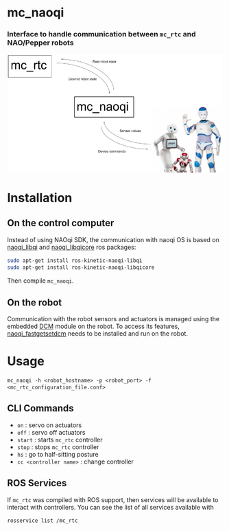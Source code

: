 # mc_naoqi

### Interface to handle communication between `mc_rtc` and NAO/Pepper robots

![mc_naoqi](doc/mc_naoqi.png "mc_naoqi interface")


# Installation

## On the control computer

Instead of using NAOqi SDK, the communication with naoqi OS is based on [naoqi_libqi](http://wiki.ros.org/naoqi_libqi) and [naoqi_libqicore](http://wiki.ros.org/naoqi_libqicore) ros packages:

```sh
sudo apt-get install ros-kinetic-naoqi-libqi
sudo apt-get install ros-kinetic-naoqi-libqicore
```

Then compile `mc_naoqi`.


## On the robot

Communication with the robot sensors and actuators is managed using the embedded [DCM](http://doc.aldebaran.com/2-1/naoqi/sensors/dcm.html) module on the robot.
To access its features, [naoqi_fastgetsetdcm](https://gite.lirmm.fr/softbankrobotics/naoqi_fastgetsetdcm) needs to be installed and run on the robot.

# Usage

```
mc_naoqi -h <robot_hostname> -p <robot_port> -f <mc_rtc_configuration_file.conf>
```

## CLI Commands

- `on` : servo on actuators
- `off` : servo off actuators
- `start` : starts `mc_rtc` controller
- `stop` : stops `mc_rtc` controller
- `hs` : go to half-sitting posture
- `cc <controller name>` : change controller

## ROS Services

If `mc_rtc` was compiled with ROS support, then services will be available to interact with controllers. You can see the list of all services available with

```sh
rosservice list /mc_rtc
```

